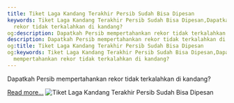 ```yaml
---
title: Tiket Laga Kandang Terakhir Persib Sudah Bisa Dipesan
keywords: Tiket Laga Kandang Terakhir Persib Sudah Bisa Dipesan,Dapatkah Persib mempertahankan
  rekor tidak terkalahkan di kandang?
og:description: Dapatkah Persib mempertahankan rekor tidak terkalahkan di kandang?
description: Dapatkah Persib mempertahankan rekor tidak terkalahkan di kandang?
og:title: Tiket Laga Kandang Terakhir Persib Sudah Bisa Dipesan
og:keywords: Tiket Laga Kandang Terakhir Persib Sudah Bisa Dipesan,Dapatkah Persib
  mempertahankan rekor tidak terkalahkan di kandang?
---
```


Dapatkah Persib mempertahankan rekor tidak terkalahkan di kandang?

[Read more...](https://www.sportourism.id/post/5951/tiket-laga-kandang-terakhir-persib-sudah-bisa-dipesan "Tiket Laga Kandang Terakhir Persib Sudah Bisa Dipesan")
![Tiket Laga Kandang Terakhir Persib Sudah Bisa Dipesan](https://services.sportourism.id/fileload/si-jalak-harupatjpg-d8v9.jpg "Tiket Laga Kandang Terakhir Persib Sudah Bisa Dipesan")